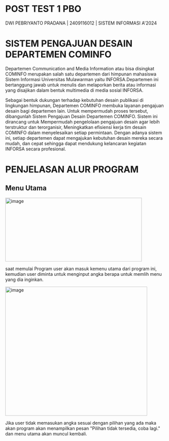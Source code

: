 # POST TEST 1 PBO
DWI PEBRIYANTO PRADANA | 2409116012 | SISTEM INFORMASI A'2024

# SISTEM PENGAJUAN DESAIN DEPARTEMEN COMINFO
Departemen Communication and Media Information atau bisa disingkat COMINFO merupakan salah satu departemen dari himpunan mahasiswa Sistem Informasi Universitas Mulawarman yaitu INFORSA.Departemen ini bertanggung jawab untuk menulis dan melaporkan berita atau informasi yang disajikan dalam bentuk multimedia di media sosial INFORSA. 

Sebagai bentuk dukungan terhadap kebutuhan desain publikasi di lingkungan himpunan, Departemen COMINFO membuka layanan pengajuan desain bagi departemen lain. Untuk mempermudah proses tersebut, dibangunlah Sistem Pengajuan Desain Departemen COMINFO. Sistem ini dirancang untuk Mempermudah pengelolaan pengajuan desain agar lebih terstruktur dan terorganisir, Meningkatkan efisiensi kerja tim desain COMINFO dalam menyelesaikan setiap permintaan. Dengan adanya sistem ini, setiap departemen dapat mengajukan kebutuhan desain mereka secara mudah, dan cepat sehingga dapat mendukung kelancaran kegiatan INFORSA secara profesional.

# PENJELASAN ALUR PROGRAM
## Menu Utama
<img width="430" height="200" alt="image" src="https://github.com/user-attachments/assets/e0107472-a280-40c9-8a7b-93733ade66f0" />

saat memulai Program user akan masuk kemenu utama dari program ini, kemudian user diminta untuk menginput angka berapa untuk memlih menu yang dia inginkan.


<img width="447" height="405" alt="image" src="https://github.com/user-attachments/assets/c68a7024-ab16-451f-9a6c-75799782682f" />

Jika user tidak memasukan angka sesuai dengan pilihan yang ada maka akan program akan menampilkan pesan "Pilihan tidak tersedia, coba lagi." dan menu utama akan muncul kembali.
